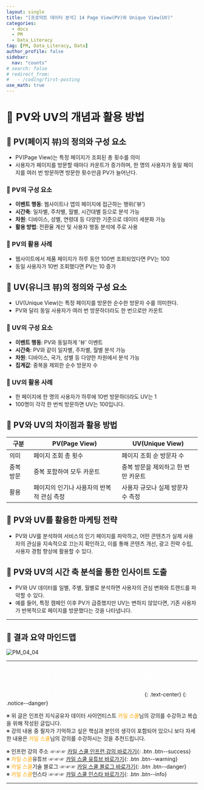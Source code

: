 ```yaml
---
layout: single
title: "[프로덕트 데이터 분석] 14 Page View(PV)와 Unique View(UV)"
categories:
  - docs
  - PM
  - Data_Literacy
tag: [PM, Data_Literacy, Data]
author_profile: false
sidebar:
  nav: "counts"
# search: false
# redirect_from:
#   - /coding/first-posting
use_math: true
---
```


# 👑 PV와 UV의 개념과 활용 방법

## 🫛 PV(페이지 뷰)의 정의와 구성 요소

- PV(Page View)는 특정 페이지가 조회된 총 횟수를 의미
- 사용자가 페이지를 방문할 때마다 카운트가 증가하며, 한 명의 사용자가 동일 페이지를 여러 번 방문하면 방문한 횟수만큼 PV가 늘어난다.

### 🫛 PV의 구성 요소

- **이벤트 행동**: 웹사이트나 앱의 페이지에 접근하는 행위('뷰')
- **시간축**: 일자별, 주차별, 월별, 시간대별 등으로 분석 가능
- **차원**: 디바이스, 성별, 연령대 등 다양한 기준으로 데이터 세분화 가능
- **활용 방법**: 전환율 계산 및 사용자 행동 분석에 주로 사용

### 🍙 PV의 활용 사례

- 웹사이트에서 제품 페이지가 하루 동안 100번 조회되었다면 PV는 100
- 동일 사용자가 10번 조회했다면 PV는 10 증가

## 🫛 UV(유니크 뷰)의 정의와 구성 요소

- UV(Unique View)는 특정 페이지를 방문한 순수한 방문자 수를 의미한다.
- PV와 달리 동일 사용자가 여러 번 방문하더라도 한 번으로만 카운트

### 🍙 UV의 구성 요소

- **이벤트 행동**: PV와 동일하게 '뷰' 이벤트
- **시간축**: PV와 같이 일자별, 주차별, 월별 분석 가능
- **차원**: 디바이스, 국가, 성별 등 다양한 차원에서 분석 가능
- **집계값**: 중복을 제외한 순수 방문자 수

### 🍙 UV의 활용 사례

- 한 페이지에 한 명의 사용자가 하루에 10번 방문하더라도 UV는 1
- 100명이 각각 한 번씩 방문하면 UV는 100입니다.

## 🫛 PV와 UV의 차이점과 활용 방법

| 구분      | PV(Page View)                             | UV(Unique View)                     |
| --------- | ----------------------------------------- | ----------------------------------- |
| 의미      | 페이지 조회 총 횟수                       | 페이지 조회 순 방문자 수            |
| 중복 방문 | 중복 포함하여 모두 카운트                 | 중복 방문을 제외하고 한 번만 카운트 |
| 활용      | 페이지의 인기나 사용자의 반복적 관심 측정 | 사용자 규모나 실제 방문자 수 측정   |

## 🫛 PV와 UV를 활용한 마케팅 전략

- PV와 UV를 분석하여 서비스의 인기 페이지를 파악하고, 어떤 콘텐츠가 실제 사용자의 관심을 지속적으로 끄는지 확인하고, 이를 통해 콘텐츠 개선, 광고 전략 수립, 사용자 경험 향상에 활용할 수 있다.

## 🫛 PV와 UV의 시간 축 분석을 통한 인사이트 도출

- PV와 UV 데이터를 일별, 주별, 월별로 분석하면 사용자의 관심 변화와 트렌드를 파악할 수 있다.
- 예를 들어, 특정 캠페인 이후 PV가 급증했지만 UV는 변하지 않았다면, 기존 사용자가 반복적으로 페이지를 방문했다는 것을 나타냅니다.

---

## 🫛 결과 요약 마인드맵

![PM_04_04]({{site.url}}/images/2025-03-25-PM/04_04.png)

---

<a style="font-size:30px; color: white;">⇩⇩⇩⇩⇩⇩⇩⇩⇩⇩⇩⇩출처⇩⇩⇩⇩⇩⇩⇩⇩⇩⇩⇩⇩</a>
{: .text-center}
{: .notice--danger}

※ 위 글은 인프런 지식공유자 데이터 사이언티스트 <a style="color: orange;">카일 스쿨</a>님의 강의를 수강하고 복습을 위해 작성된 글입니다.<br>
※ 강의 내용 중 필자가 기억하고 싶은 핵심과 본인의 생각이 포함되어 있으니 보다 자세한 내용은 <a style="color: orange;">카일 스쿨</a>님의 강의를 수강하시는 것을 추천드립니다. <br>

※ 인프런 강의 주소 ☞☞☞ [카일 스쿨 인프런 강의 바로가기](https://www.inflearn.com/course/pm-%EB%8D%B0%EC%9D%B4%ED%84%B0-%EB%A6%AC%ED%84%B0%EB%9F%AC%EC%8B%9C){: .btn .btn--success}<br>
※ <a style="color: orange;">카일 스쿨</a>유튜브 ☞☞☞ [카일 스쿨 유튜브 바로가기](https://www.youtube.com/c/kyleschool){: .btn .btn--warning}<br>
※ <a style="color: orange;">카일 스쿨</a>기술 블로그 ☞☞☞ [카일 스쿨 블로그 바로가기](https://zzsza.github.io/){: .btn .btn--danger}<br>
※ <a style="color: orange;">카일 스쿨</a>인스타 ☞☞☞ [카일 스쿨 인스타 바로가기](https://www.instagram.com/data.scientist/){: .btn .btn--info}

---
